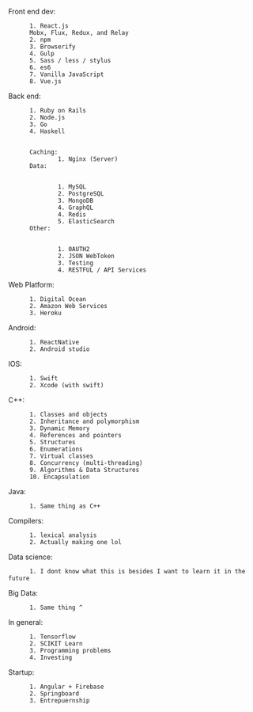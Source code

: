 Front end dev:


          1. React.js
          Mobx, Flux, Redux, and Relay
          2. npm
          3. Browserify
          4. Gulp
          5. Sass / less / stylus
          6. es6
          7. Vanilla JavaScript
          8. Vue.js
          
Back end:


          1. Ruby on Rails
          2. Node.js
          3. Go
          4. Haskell
          
          
          Caching:
                  1. Nginx (Server)
          Data:
          
          
                  1. MySQL
                  2. PostgreSQL
                  3. MongoDB
                  4. GraphQL
                  4. Redis
                  5. ElasticSearch
          Other:
          
          
                  1. 0AUTH2
                  2. JSON WebToken
                  3. Testing
                  4. RESTFUL / API Services
Web Platform:


          1. Digital Ocean
          2. Amazon Web Services
          3. Heroku
Android:

          1. ReactNative
          2. Android studio
IOS:

          1. Swift
          2. Xcode (with swift)
C++:

          1. Classes and objects
          2. Inheritance and polymorphism
          3. Dynamic Memory 
          4. References and pointers
          5. Structures
          6. Enumerations
          7. Virtual classes
          8. Concurrency (multi-threading)
          9. Algorithms & Data Structures
          10. Encapsulation
Java:

          1. Same thing as C++
Compilers:

          1. lexical analysis
          2. Actually making one lol
Data science:

          1. I dont know what this is besides I want to learn it in the future
Big Data:

          1. Same thing ^
        
In general:

          1. Tensorflow
          2. SCIKIT Learn
          3. Programming problems
          4. Investing
Startup:

          1. Angular + Firebase
          2. Springboard
          3. Entrepuernship
